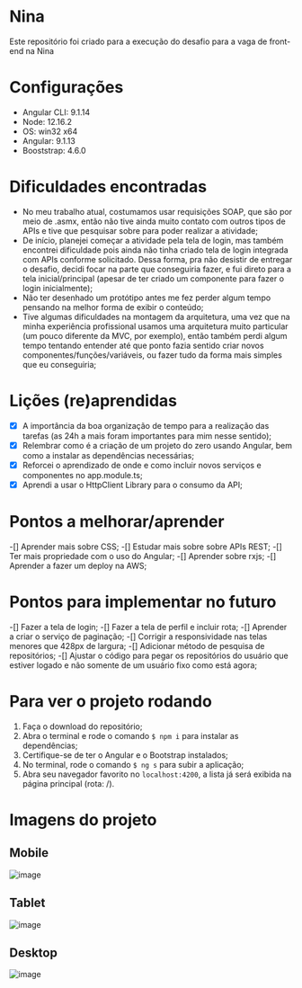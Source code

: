 # Nina

Este repositório foi criado para a execução do desafio para a vaga de front-end na Nina

# Configurações

- Angular CLI: 9.1.14
- Node: 12.16.2
- OS: win32 x64
- Angular: 9.1.13
- Booststrap: 4.6.0

# Dificuldades encontradas

- No meu trabalho atual, costumamos usar requisições SOAP, que são por meio de .asmx, então não tive ainda muito contato com outros tipos de APIs e tive que pesquisar sobre para poder realizar a atividade;
- De início, planejei começar a atividade pela tela de login, mas também encontrei dificuldade pois ainda não tinha criado tela de login integrada com APIs conforme solicitado. Dessa forma, pra não desistir de entregar o desafio, decidi focar na parte que conseguiria fazer, e fui direto para a tela inicial/principal (apesar de ter criado um componente para fazer o login inicialmente);
- Não ter desenhado um protótipo antes me fez perder algum tempo pensando na melhor forma de exibir o conteúdo;
- Tive algumas dificuldades na montagem da arquitetura, uma vez que na minha experiência profissional usamos uma arquitetura muito particular (um pouco diferente da MVC, por exemplo), então também perdi algum tempo tentando entender até que ponto fazia sentido criar novos componentes/funções/variáveis, ou fazer tudo da forma mais simples que eu conseguiria;

# Lições (re)aprendidas
 - [x] A importância da boa organização de tempo para a realização das tarefas (as 24h a mais foram importantes para mim nesse sentido);
 - [x] Relembrar como é a criação de um projeto do zero usando Angular, bem como a instalar as dependências necessárias;
 - [x] Reforcei o aprendizado de onde e como incluir novos serviços e componentes no app.module.ts;
 - [x] Aprendi a usar o HttpClient Library para o consumo da API;
 
# Pontos a melhorar/aprender
  -[] Aprender mais sobre CSS;
  -[] Estudar mais sobre sobre APIs REST;
  -[] Ter mais propriedade com o uso do Angular;
  -[] Aprender sobre rxjs;
  -[] Aprender a fazer um deploy na AWS;
  
# Pontos para implementar no futuro
  -[] Fazer a tela de login;
  -[] Fazer a tela de perfil e incluir rota;
  -[] Aprender a criar o serviço de paginação;
  -[] Corrigir a responsividade nas telas menores que 428px de largura;
  -[] Adicionar método de pesquisa de repositórios;
  -[] Ajustar o código para pegar os repositórios do usuário que estiver logado e não somente de um usuário fixo como está agora;
  
# Para ver o projeto rodando
  1. Faça o download do repositório;
  2. Abra o terminal e rode o comando `$ npm i` para instalar as dependências;
  3. Certifique-se de ter o Angular e o Bootstrap instalados;
  4. No terminal, rode o comando `$ ng s` para subir a aplicação;
  5. Abra seu navegador favorito no `localhost:4200`, a lista já será exibida na página principal (rota: /).

# Imagens do projeto
## Mobile
![image](https://user-images.githubusercontent.com/50220493/108766216-a1025a80-7533-11eb-9a02-5425fe252756.png)
## Tablet
![image](https://user-images.githubusercontent.com/50220493/108766342-cbecae80-7533-11eb-92e6-5a595c057482.png)
## Desktop 
![image](https://user-images.githubusercontent.com/50220493/108766385-ddce5180-7533-11eb-9605-50d09badb9ef.png)

